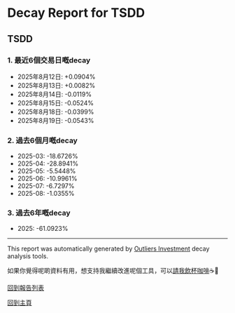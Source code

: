 # Decay Report for TSDD

## TSDD

### 1. 最近6個交易日嘅decay

- 2025年8月12日: +0.0904%
- 2025年8月13日: +0.0082%
- 2025年8月14日: -0.0119%
- 2025年8月15日: -0.0524%
- 2025年8月18日: -0.0399%
- 2025年8月19日: -0.0543%

### 2. 過去6個月嘅decay

- 2025-03: -18.6726%
- 2025-04: -28.8941%
- 2025-05: -5.5448%
- 2025-06: -10.9961%
- 2025-07: -6.7297%
- 2025-08: -1.0355%

### 3. 過去6年嘅decay

- 2025: -61.0923%

------------------------------
This report was automatically generated by [Outliers Investment](https://outliersecon.github.io/Outliers-Investment/) decay analysis tools.

如果你覺得呢啲資料有用，想支持我繼續改進呢個工具，可以[請我飲杯咖啡](https://buymeacoffee.com/outliersecon)☕🙏

[回到報告列表](https://outliersecon.github.io/Outliers-Investment/reports/reports_public)

[回到主頁](https://outliersecon.github.io/Outliers-Investment/)